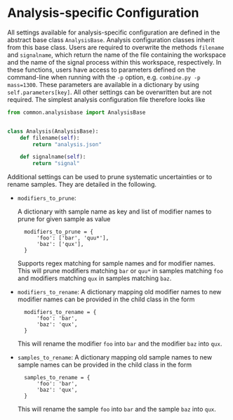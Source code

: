 # Analysis-specific Configuration

All settings available for analysis-specific configuration are defined in the abstract base class `AnalysisBase`.
Analysis configuration classes inherit from this base class. 
Users are required to overwrite the methods `filename` and `signalname`, which return the name of the file containing the workspace and the name of the signal process within this workspace, respectively. In these functions, users have access to parameters defined on the command-line when running with the `-p` option, e.g. `combine.py -p mass=1300`. These parameters are available in a dictionary by using `self.parameters[key]`.
All other settings can be overwritten but are not required. The simplest analysis configuration file therefore looks like

```python
from common.analysisbase import AnalysisBase


class Analysis(AnalysisBase):
    def filename(self):
        return "analysis.json"

    def signalname(self):
        return "signal"
```

Additional settings can be used to prune systematic uncertainties or to rename samples. They are detailed in the following.

- `modifiers_to_prune`:
    
    A dictionary with sample name as key and list of modifier names to prune for given sample as value

        modifiers_to_prune = {
            'foo': ['bar', 'quu*'],
            'baz': ['qux'],
        }

    Supports regex matching for sample names and for modifier names.
    This will prune modifiers matching `bar` or `quu*` in samples matching `foo` and modifiers matching `qux` in samples matching `baz`.

- `modifiers_to_rename`:
    A dictionary mapping old modifier names to new modifier names can be provided in the child class in the form

        modifiers_to_rename = {
            'foo': 'bar',
            'baz': 'qux',
        }

    This will rename the modifier `foo` into `bar` and the modifier `baz` into `qux`.

- `samples_to_rename`:
  A dictionary mapping old sample names to new sample names can be provided in the child class in the form

        samples_to_rename = {
            'foo': 'bar',
            'baz': 'qux',
        }

    This will rename the sample `foo` into `bar` and the sample `baz` into `qux`.